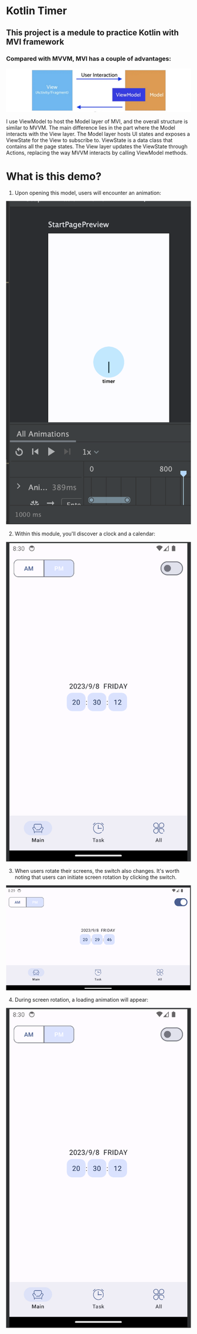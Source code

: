 # Kotlin Timer

## This project is a medule to practice Kotlin with MVI framework
### Compared with MVVM, MVI has a couple of advantages: 
![MVI](https://raw.githubusercontent.com/niuniu268/KotlinTimer/master/mvi2.png)

I use ViewModel to host the Model layer of MVI, and the overall structure is similar to MVVM. The main difference lies in the part where the Model interacts with the View layer.
The Model layer hosts UI states and exposes a ViewState for the View to subscribe to. ViewState is a data class that contains all the page states.
The View layer updates the ViewState through Actions, replacing the way MVVM interacts by calling ViewModel methods.

# What is this demo?

1. Upon opening this model, users will encounter an animation:

![Screenshot1](https://github.com/niuniu268/KotlinTimer/blob/master/img/Screenshot3.png?raw=true)

2. Within this module, you'll discover a clock and a calendar:

![Screenshot1](https://github.com/niuniu268/KotlinTimer/blob/master/img/Screenshot4.png?raw=true)

3. When users rotate their screens, the switch also changes. It's worth noting that users can initiate screen rotation by clicking the switch.

![Screenshot1](https://github.com/niuniu268/KotlinTimer/blob/master/img/Screenshot5.png?raw=true)

4. During screen rotation, a loading animation will appear:

![Screenshot1](https://github.com/niuniu268/KotlinTimer/blob/master/img/Screenshot4.png?raw=true)



